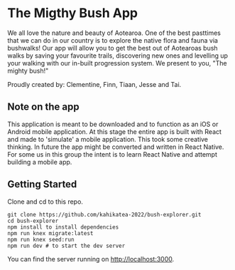 # The Migthy Bush App

We all love the nature and beauty of Aotearoa. One of the best pasttimes that we can do in our country is to explore the native flora and fauna via bushwalks! Our app will allow you to get the best out of Aotearoas bush walks by saving your favourite trails, discovering new ones and levelling up your walking with our in-built progression system. We present to you, "The mighty bush!"

Proudly created by: Clementine, Finn, Tiaan, Jesse and Tai.

## Note on the app

This application is meant to be downloaded and to function as an iOS or Android mobile application. At this stage the entire app is built with React and made to 'simulate' a mobile application. This took some creative thinking. In future the app might be converted and written in React Native. For some us in this group the intent is to learn React Native and attempt building a mobile app. 

## Getting Started

Clone and cd to this repo.

```shell
git clone https://github.com/kahikatea-2022/bush-explorer.git
cd bush-explorer
npm install to install dependencies
npm run knex migrate:latest
npm run knex seed:run
npm run dev # to start the dev server
```

You can find the server running on [http://localhost:3000](http://localhost:3000).

